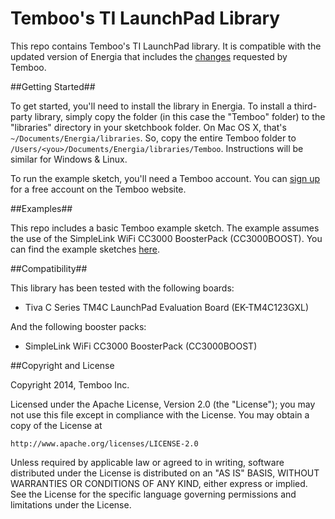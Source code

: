 Temboo's TI LaunchPad Library
=============================

This repo contains Temboo's TI LaunchPad library. It is compatible with the updated version of Energia that includes the [changes](/energia_changes.md) requested by Temboo. 

##Getting Started##

To get started, you'll need to install the library in Energia. To install a third-party library, simply copy the folder (in this case the "Temboo" folder) to the "libraries" directory in your sketchbook folder. On Mac OS X, that's `~/Documents/Energia/libraries`. So, copy the entire Temboo folder to `/Users/<you>/Documents/Energia/libraries/Temboo`. Instructions will be similar for Windows & Linux.

To run the example sketch, you'll need a Temboo account. You can [sign up](http://www.temboo.com) for a free account on the Temboo website. 

##Examples##

This repo includes a basic Temboo example sketch. The example assumes the use of the SimpleLink WiFi CC3000 BoosterPack (CC3000BOOST). You can find the example sketches [here](/Temboo/examples).

##Compatibility##

This library has been tested with the following boards:

- Tiva C Series TM4C LaunchPad Evaluation Board (EK-TM4C123GXL)

And the following booster packs:

- SimpleLink WiFi CC3000 BoosterPack (CC3000BOOST)

##Copyright and License

Copyright 2014, Temboo Inc.

Licensed under the Apache License, Version 2.0 (the "License"); you may not use this file except in compliance with the License. You may obtain a copy of the License at

`http://www.apache.org/licenses/LICENSE-2.0`

Unless required by applicable law or agreed to in writing, software distributed under the License is distributed on an "AS IS" BASIS, WITHOUT WARRANTIES OR CONDITIONS OF ANY KIND, either express or implied. See the License for the specific language governing permissions and limitations under the License.
